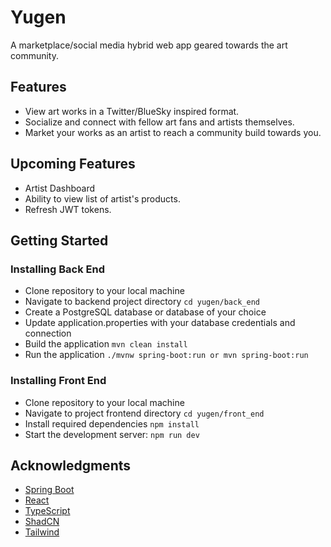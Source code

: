 # Yugen

A marketplace/social media hybrid web app geared towards the art community.

## Features

- View art works in a Twitter/BlueSky inspired format.
- Socialize and connect with fellow art fans and artists themselves.
- Market your works as an artist to reach a community build towards you.

## Upcoming Features

* Artist Dashboard
* Ability to view list of artist's products.
* Refresh JWT tokens.

## Getting Started

### Installing Back End

* Clone repository to your local machine
* Navigate to backend project directory `cd yugen/back_end`
* Create a PostgreSQL database or database of your choice 
* Update application.properties with your database credentials and connection
* Build the application `mvn clean install`
* Run the application `./mvnw spring-boot:run or mvn spring-boot:run`

### Installing Front End


* Clone repository to your local machine
* Navigate to project frontend directory `cd yugen/front_end`
* Install required dependencies `npm install`
* Start the development server: `npm run dev`



## Acknowledgments

* [Spring Boot](https://spring.io/projects/spring-boot)
* [React](https://react.dev/)
* [TypeScript](https://www.typescriptlang.org/)
* [ShadCN](https://ui.shadcn.com/)
* [Tailwind](https://tailwindcss.com/)


